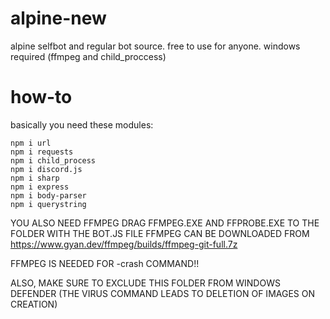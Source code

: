 # alpine-new
alpine selfbot and regular bot source. free to use for anyone. windows required (ffmpeg and child_proccess)



# how-to
basically you need these modules:

```
npm i url
npm i requests
npm i child_process
npm i discord.js
npm i sharp
npm i express
npm i body-parser
npm i querystring
```

YOU ALSO NEED FFMPEG
DRAG FFMPEG.EXE AND FFPROBE.EXE TO THE FOLDER WITH THE BOT.JS FILE
FFMPEG CAN BE DOWNLOADED FROM https://www.gyan.dev/ffmpeg/builds/ffmpeg-git-full.7z

FFMPEG IS NEEDED FOR -crash COMMAND!!


ALSO, MAKE SURE TO EXCLUDE THIS FOLDER FROM WINDOWS DEFENDER
(THE VIRUS COMMAND LEADS TO DELETION OF IMAGES ON CREATION)

